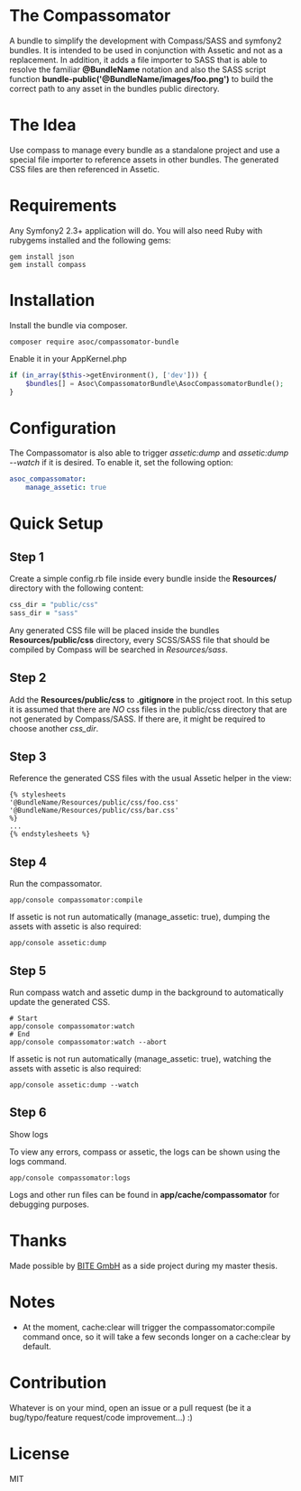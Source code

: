The Compassomator
=================
A bundle to simplify the development with Compass/SASS and symfony2 bundles. It is intended to be used in conjunction with Assetic and not as a replacement. In addition, it adds a file importer to SASS that is able to resolve the familiar **@BundleName** notation and also the SASS script function **bundle-public('@BundleName/images/foo.png')** to build the correct path to any asset in the bundles public directory.

# The Idea
Use compass to manage every bundle as a standalone project and use a special file importer to reference assets in other bundles. The generated CSS files are then referenced in Assetic.

# Requirements
Any Symfony2 2.3+ application will do. You will also need Ruby with rubygems installed and the following gems:

```shell
gem install json
gem install compass
```

# Installation

Install the bundle via composer.

```shell
composer require asoc/compassomator-bundle
```

Enable it in your AppKernel.php

```php
if (in_array($this->getEnvironment(), ['dev'])) {
	$bundles[] = Asoc\CompassomatorBundle\AsocCompassomatorBundle();
}
```

# Configuration
The Compassomator is also able to trigger *assetic:dump* and *assetic:dump --watch* if it is desired. To enable it, set the following option:

```yaml
asoc_compassomator:
	manage_assetic: true
```

# Quick Setup

## Step 1
Create a simple config.rb file inside every bundle inside the **Resources/** directory with the following content:

```ruby
css_dir = "public/css"
sass_dir = "sass"
```

Any generated CSS file will be placed inside the bundles **Resources/public/css** directory, every SCSS/SASS file that should be compiled by Compass will be searched in *Resources/sass*.

## Step 2
Add the **Resources/public/css** to **.gitignore** in the project root. In this setup it is assumed that there are *NO* css files in the public/css directory that are not generated by Compass/SASS. If there are, it might be required to choose another *css_dir*.

## Step 3
Reference the generated CSS files with the usual Assetic helper in the view:

```twig
{% stylesheets
'@BundleName/Resources/public/css/foo.css'
'@BundleName/Resources/public/css/bar.css'
%}
...
{% endstylesheets %}
```

## Step 4
Run the compassomator.

```shell
app/console compassomator:compile
```

If assetic is not run automatically (manage_assetic: true), dumping the assets with assetic is also required:

```shell
app/console assetic:dump
```

## Step 5
Run compass watch and assetic dump in the background to automatically update the generated CSS.

```shell
# Start
app/console compassomator:watch
# End
app/console compassomator:watch --abort
```

If assetic is not run automatically (manage_assetic: true), watching the assets with assetic is also required:

```shell
app/console assetic:dump --watch
```

## Step 6
Show logs

To view any errors, compass or assetic, the logs can be shown using the logs command.

```shell
app/console compassomator:logs
```

Logs and other run files can be found in **app/cache/compassomator** for debugging purposes.

# Thanks
Made possible by [BITE GmbH](https://www.b-ite.de) as a side project during my master thesis.

# Notes
- At the moment, cache:clear will trigger the compassomator:compile command once, so it will take a few seconds longer on a cache:clear by default.

# Contribution
Whatever is on your mind, open an issue or a pull request (be it a bug/typo/feature request/code improvement...) :)

# License
MIT
